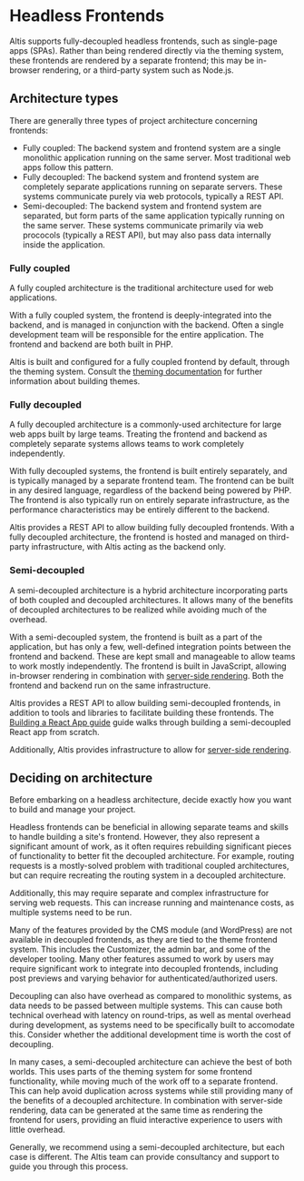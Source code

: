 # Headless Frontends

Altis supports fully-decoupled headless frontends, such as single-page apps (SPAs). Rather than being rendered directly via the theming system, these frontends are rendered by a separate frontend; this may be in-browser rendering, or a third-party system such as Node.js.


## Architecture types

There are generally three types of project architecture concerning frontends:

* Fully coupled: The backend system and frontend system are a single monolithic application running on the same server. Most traditional web apps follow this pattern.
* Fully decoupled: The backend system and frontend system are completely separate applications running on separate servers. These systems communicate purely via web protocols, typically a REST API.
* Semi-decoupled: The backend system and frontend system are separated, but form parts of the same application typically running on the same server. These systems communicate primarily via web prococols (typically a REST API), but may also pass data internally inside the application.


### Fully coupled

A fully coupled architecture is the traditional architecture used for web applications.

With a fully coupled system, the frontend is deeply-integrated into the backend, and is managed in conjunction with the backend. Often a single development team will be responsible for the entire application. The frontend and backend are both built in PHP.

Altis is built and configured for a fully coupled frontend by default, through the theming system. Consult the [theming documentation](docs://getting-started/first-theme.md) for further information about building themes.


### Fully decoupled

A fully decoupled architecture is a commonly-used architecture for large web apps built by large teams. Treating the frontend and backend as completely separate systems allows teams to work completely independently.

With fully decoupled systems, the frontend is built entirely separately, and is typically managed by a separate frontend team. The frontend can be built in any desired language, regardless of the backend being powered by PHP. The frontend is also typically run on entirely separate infrastructure, as the performance characteristics may be entirely different to the backend.

Altis provides a REST API to allow building fully decoupled frontends. With a fully decoupled architecture, the frontend is hosted and managed on third-party infrastructure, with Altis acting as the backend only.


### Semi-decoupled

A semi-decoupled architecture is a hybrid architecture incorporating parts of both coupled and decoupled architectures. It allows many of the benefits of decoupled architectures to be realized while avoiding much of the overhead.

With a semi-decoupled system, the frontend is built as a part of the application, but has only a few, well-defined integration points between the frontend and backend. These are kept small and manageable to allow teams to work mostly independently. The frontend is built in JavaScript, allowing in-browser rendering in combination with [server-side rendering](ssr.md). Both the frontend and backend run on the same infrastructure.

Altis provides a REST API to allow building semi-decoupled frontends, in addition to tools and libraries to facilitate building these frontends. The [Building a React App guide](react-app.md) guide walks through building a semi-decoupled React app from scratch.

Additionally, Altis provides infrastructure to allow for [server-side rendering](ssr.md).


## Deciding on architecture

Before embarking on a headless architecture, decide exactly how you want to build and manage your project.

Headless frontends can be beneficial in allowing separate teams and skills to handle building a site's frontend. However, they also represent a significant amount of work, as it often requires rebuilding significant pieces of functionality to better fit the decoupled architecture. For example, routing requests is a mostly-solved problem with traditional coupled architectures, but can require recreating the routing system in a decoupled architecture.

Additionally, this may require separate and complex infrastructure for serving web requests. This can increase running and maintenance costs, as multiple systems need to be run.

Many of the features provided by the CMS module (and WordPress) are not available in decoupled frontends, as they are tied to the theme frontend system. This includes the Customizer, the admin bar, and some of the developer tooling. Many other features assumed to work by users may require significant work to integrate into decoupled frontends, including post previews and varying behavior for authenticated/authorized users.

Decoupling can also have overhead as compared to monolithic systems, as data needs to be passed between multiple systems. This can cause both technical overhead with latency on round-trips, as well as mental overhead during development, as systems need to be specifically built to accomodate this. Consider whether the additional development time is worth the cost of decoupling.

In many cases, a semi-decoupled architecture can achieve the best of both worlds. This uses parts of the theming system for some frontend functionality, while moving much of the work off to a separate frontend. This can help avoid duplication across systems while still providing many of the benefits of a decoupled architecture. In combination with server-side rendering, data can be generated at the same time as rendering the frontend for users, providing an fluid interactive experience to users with little overhead.

Generally, we recommend using a semi-decoupled architecture, but each case is different. The Altis team can provide consultancy and support to guide you through this process.
